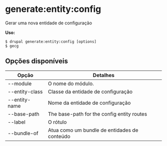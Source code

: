 # generate:entity:config
Gerar uma nova entidade de configuração

**Uso:**
```
$ drupal generate:entity:config [options]
$ gecg  
```

## Opções disponíveis
Opção | Detalhes
-------|-------------
--module | O nome do módulo.
--entity-class | Classe da entidade de configuração
--entity-name | Nome da entidade de configuração
--base-path | The base-path for the config entity routes
--label | O rótulo
--bundle-of | Atua como um bundle de entidades de conteúdo
